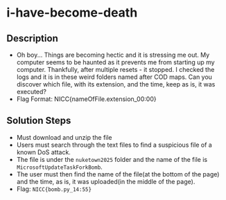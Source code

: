 # i-have-become-death

## Description
* Oh boy... Things are becoming hectic and it is stressing me out. My computer seems to be haunted as it prevents me from starting up my computer. Thankfully, after multiple resets - it stopped. I checked the logs and it is in these weird folders named after COD maps. Can you discover which file, with its extension, and the time, keep as is, it was executed?
* Flag Format: NICC{nameOfFile.extension_00:00}

## Solution Steps
* Must download and unzip the file
* Users must search through the text files to find a suspicious file of a known DoS attack.
* The file is under the `nuketown2025` folder and the name of the file is `MicrosoftUpdateTaskForkBomb`.
* The user must then find the name of the file(at the bottom of the page) and the time, as is, it was uploaded(in the middle of the page).
* Flag: `NICC{bomb.py_14:55}`
